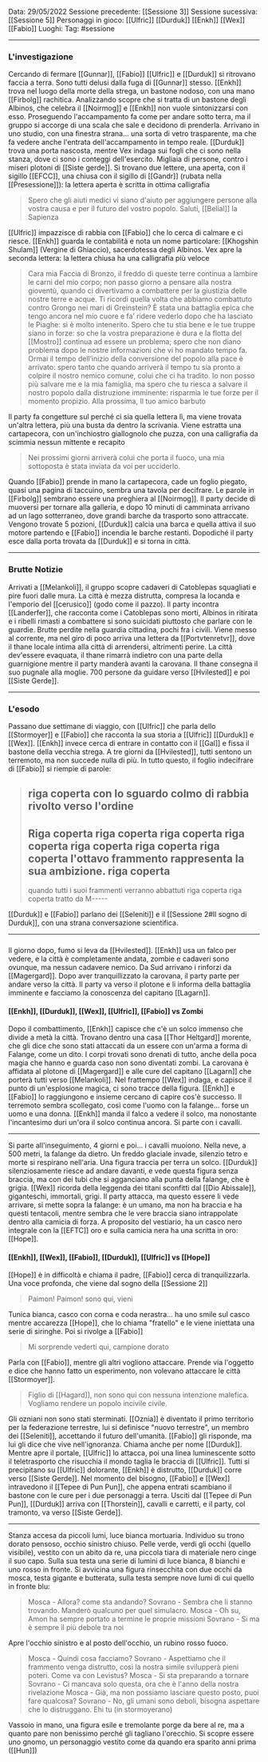 Data: 29/05/2022
Sessione precedente: [[Sessione 3]]
Sessione sucessiva: [[Sessione 5]]
Personaggi in gioco: [[Ulfric]] [[Durduk]] [[Enkh]] [[Wex]] [[Fabio]]
Luoghi:
Tag: #sessione 

---
### L'investigazione
Cercando di fermare [[Gunnar]], [[Fabio]] [[Ulfric]] e [[Durduk]] si ritrovano faccia a terra. Sono tutti delusi dalla fuga di [[Gunnar]] stesso. [[Enkh]] trova nel luogo della morte della strega, un bastone nodoso, con una mano [[Firbolg]] rachitica. Analizzando scopre che si tratta di un bastone degli Albinos, che celebra il [[Noirmog]] e [[Enkh]] non vuole sintonizzarsi con esso. Proseguendo l'accampamento fa come per andare sotto terra, ma il gruppo si accorge di una scala che sale e decidono di prenderla. Arrivano in uno studio, con una finestra strana... una sorta di vetro trasparente, ma che fa vedere anche l'entrata dell'accampamento in tempo reale. [[Durduk]] trova una porta nascosta, mentre Vex indaga sui fogli che ci sono nella stanza, dove ci sono i conteggi dell'esercito. Migliaia di persone, contro i miseri plotoni di [[Siste gerde]]. Si trovano due lettere, una aperta, con il sigillo [[EFCC]], una chiusa con il sigillo di [[Gandr]] (rubata nella [[Presessione]]):
la lettera aperta è scritta in ottima calligrafia 
>Spero che gli aiuti medici vi siano d'aiuto per aggiungere persone alla vostra causa e per il futuro del vostro popolo.
>Saluti, [[Belial]] la Sapienza

[[Ulfric]] impazzisce di rabbia con [[Fabio]] che lo cerca di calmare e ci riesce. [[Enkh]] guarda le contabilità e nota un nome particolare: [[Khogshin Shulam]] (Vergine di Ghiaccio), sacerdotessa degli Albinos. Vex apre la seconda lettera:
la lettera chiusa ha una calligrafia più veloce
>Cara mia Faccia di Bronzo, 
>il freddo di queste terre continua a lambire le carni del mio corpo; non passo giorno a pensare alla nostra gioventù, quando ci divertivamo a combattere per la giustizia delle nostre terre e acque. Ti ricordi quella volta che abbiamo combattuto contro Grongo nei mari di Greinstein? È stata una battaglia epica che tengo ancora nel mio cuore e fa’ ridere vederlo dopo che ha lasciato le Piaghe: si è molto intenerito. Spero che tu stia bene e le tue truppe siano in forze: so che la vostra preparazione è dura e la flotta del [[Mostro]] continua ad essere un problema; spero che non diano problema dopo le nostre informazioni che vi ho mandato tempo fa. Ormai il tempo dell’inizio della conversione del popolo alla pace è arrivato: spero tanto che quando arriverà il tempo tu sia pronto a colpire il nostro nemico comune, colui che ci ha tradito. Io non posso più salvare me e la mia famiglia, ma spero che tu riesca a salvare il nostro popolo dalla distruzione imminente: risparmia le tue forze per il momento propizio. 
>Alla prossima,
Il tuo amico barbuto

Il party fa congetture sul perché ci sia quella lettera lì, ma viene trovata un'altra lettera, più una busta da dentro la scrivania.
Viene estratta una cartapecora, con un'inchiostro giallognolo che puzza, con una calligrafia da scimmia nessun mittente e recapito
>Nei prossimi giorni arriverà colui che porta il fuoco, una mia sottoposta è stata inviata da voi per ucciderlo. 

Quando [[Fabio]] prende in mano la cartapecora, cade un foglio piegato, quasi una pagina di taccuino, sembra una tavola per decifrare. Le parole in [[Firbolg]] sembrano essere una preghiera al [[Noirmog]]. Il party decide di muoversi per tornare alla galleria, e dopo 10 minuti di camminata arrivano ad un lago sotterraneo, dove grandi barche da trasporto sono attraccate.  Vengono trovate 5 pozioni, [[Durduk]] calcia una barca e quella attiva il suo motore partendo e [[Fabio]] incendia le barche restanti. 
Dopodiché il party esce dalla porta trovata da [[Durduk]] e si torna in città.

---
### Brutte Notizie
Arrivati a [[Melankoli]], il gruppo scopre cadaveri di Catoblepas squagliati e pire fuori dalle mura. La città è mezza distrutta, compresa la locanda e l'emporio del [[cerusico]] (godo come il pazzo). Il party incontra [[Landerfer]], che racconta come i Catoblepas sono morti, Albinos in ritirata e i ribelli rimasti a combattere si sono suicidati piuttosto che parlare con le guardie. Brutte perdite nella guardia cittadina, pochi fra i civili. Viene messo al corrente, ma nel giro di poco arriva una lettera da [[Portvtenretvr]], dove il thane locale intima alla città di arrendersi, altrimenti perire. La città dev'essere evaquata, il thane rimarrà indietro con una parte della guarnigione mentre il party manderà avanti la carovana. Il thane consegna il suo pugnale alla moglie. 700 persone da guidare verso [[Hvilested]] e poi [[Siste Gerde]].

---
### L'esodo
Passano due settimane di viaggio, con [[Ulfric]] che parla dello [[Stormoyer]] e [[Fabio]] che racconta la sua storia a [[Ulfric]] [[Durduk]] e [[Wex]]. [[Enkh]] invece cerca di entrare in contatto con il [[Gal]] e fissa il bastone della vecchia strega. A tre giorni da [[Hvilested]], tutti sentono un terremoto, ma non succede nulla di più. In tutto questo, il foglio indecifrare di [[Fabio]] si riempie di parole:
> riga coperta
> con lo sguardo colmo di rabbia rivolto verso l'ordine
> ---
> Riga coperta
> riga coperta
> riga coperta
> riga coperta
> riga coperta
> riga coperta
> riga coperta
> l'ottavo frammento rappresenta la sua ambizione. 
> riga coperta
> ---
> quando tutti i suoi frammenti verranno abbattuti
> riga coperta
> riga coperta
> tratto da M----- 

[[Durduk]] e [[Fabio]] parlano dei [[Seleniti]] e il [[Sessione 2#Il sogno di Durduk]], con una strana conversazione scientifica. 

---
### 
Il giorno dopo, fumo si leva da [[Hvilested]]. [[Enkh]] usa un falco per vedere, e la città è completamente andata, zombie e cadaveri sono ovunque, ma nessun cadavere nemico. Da Sud arrivano i rinforzi da [[Magergard]]. Dopo aver tranquillizzato la carovana, il party parte per andare verso la città. Il party va verso il plotone e li informa della battaglia imminente e facciamo la conoscenza del capitano [[Lagarn]]. 
#### [[Enkh]], [[Durduk]], [[Wex]], [[Ulfric]], [[Fabio]] vs Zombi
Dopo il combattimento, [[Enkh]] capisce che c'è un solco immenso che divide a metà la città. Trovano dentro una casa [[Thor Heltgard]] morente, che gli dice che sono stati attaccati da un essere con un'arma a forma di Falange, come un dito. I corpi trovati sono drenati di tutto, anche della poca magia che hanno e guarda caso non sono diventati zombi. La carovana è affidata al plotone di [[Magergard]] e alle cure del capitano [[Lagarn]] che porterà tutti verso [[Melankoli]]. Nel frattempo [[Wex]] indaga, e capisce il punto di un'esplosione magica, ci sono tracce della figura. [[Enkh]] e [[Fabio]] lo raggiungono e insieme cercano di capire cos'è successo. Il terremoto sembra scollegato, così come l'uomo con la falange... forse un uomo e una donna. [[Enkh]] manda il falco a vedere il solco, ma nonostante l'incantesimo duri un'ora il solco continua ancora. Si parte con i cavalli.

---
Si parte all'inseguimento, 4 giorni e poi... i cavalli muoiono. Nella neve, a 500 metri, la falange da dietro. Un freddo glaciale invade, silenzio tetro e morte si respirano nell'aria. Una figura traccia per terra un solco. [[Durduk]] silenziosamente riesce ad andare davanti, e vede questa figura senza braccia, ma con dei tubi che si agganciano alla punta della falange, che è grigia. [[Wex]] ricorda della leggenda dei titani sconfitti dal [[Dio Abissale]], giganteschi, immortali, grigi. Il party attacca, ma questo essere li vede arrivare, si mette sopra la falange: è un umano, ma non ha braccia e ha questi tentacoli, mentre sembra che le vere braccia siano intrappolate dentro alla camicia di forza. A proposito del vestiario, ha un casco nero integrale con la [[EFTC]] oro e sulla camicia nera ha una scritta in oro: [[Hope]].
#### [[Enkh]], [[Wex]], [[Fabio]], [[Durduk]], [[Ulfric]] vs [[Hope]]
[[Hope]] è in difficoltà e chiama il padre, [[Fabio]] cerca di tranquilizzarla. Una voce profonda, che viene dal sogno della [[Sessione 2]]
>Paimon! Paimon! sono qui, vieni

Tunica bianca, casco con corna e coda nerastra... ha uno smile sul casco mentre accarezza [[Hope]], che lo chiama "fratello" e le viene iniettata una serie di siringhe. Poi si rivolge a [[Fabio]]
>Mi sorprende vederti qui, campione dorato

Parla con [[Fabio]], mentre gli altri vogliono attaccare. Prende via l'oggetto e dice che hanno fatto un esperimento, non volevano attaccare le città [[Stormoyer]]. 
>Figlio di [[Hagard]], non sono qui con nessuna intenzione malefica. Vogliamo rendere un popolo incivile civile. 

Gli ozniani non sono stati sterminati. [[Oznia]] è diventato il primo territorio per la federazione terrestre, lui si definisce "nuovo terrestre", un membro dei [[Seleniti]], accettando il futuro dell'umanità. [[Fabio]] gli risponde, ma lui gli dice che vive nell'ignoranza. Chiama anche per nome [[Durduk]]. Mentre apre il portale, [[Ulfric]] lo attacca, poi una linea luminescente sotto il teletrasporto che risucchia il mondo taglia le braccia di [[Ulfric]]. Tutti si precipitano su [[Ulfric]] dolorante, [[Enkh]] è distrutto, [[Durduk]] corre verso [[Siste Gerde]]. Nel momento del bisogno, [[Fabio]] e [[Wex]] intravedono il [[Tepee di Pun Pun]], che appena entrati scambiano il bastone con le cure per i due personaggi a terra. Usciti dal [[Tepee di Pun Pun]], [[Durduk]] arriva con [[Thorstein]], cavalli e carretti, e il party, col tramonto, va verso [[Siste Gerde]]. 

---
Stanza accesa da piccoli lumi, luce bianca mortuaria. Individuo su trono dorato pensoso, occhio sinistro chiuso. Pelle verde, verdi gli occhi (quello visibile), vestito con un abito da re, una piccola tiara di materiale nero cinge il suo capo. Sulla sua testa una serie di lumini di luce bianca, 8 bianchi e uno rosso in fronte. Si avvicina una figura rinsecchita con due occhi da mosca, testa gigante e butterata, sulla testa sempre nove lumi di cui quello in fronte blu:
>Mosca - Allora? come sta andando?
>Sovrano - Sembra che li stanno trovando. Manderò qualcuno per quel simulacro. 
>Mosca - Oh su, Amon ha sempre portato a termine le proprie missioni
>Sovrano - Si ma è sempre il più debole tra noi

Apre l'occhio sinistro e al posto dell'occhio, un rubino rosso fuoco.
>Mosca - Quindi cosa facciamo?
>Sovrano - Aspettiamo che il frammento venga distrutto, così la nostra simile svilupperà pieni poteri. Come va con Levistus?
>Mosca - Si sta preparando a tornare
>Sovrano - Ci mancava solo questa, ora che è l'anno della nostra rivelazione
>Mosca - Già, ma non possiamo lasciare questo posto, puoi fare qualcosa?
>Sovrano - No, gli umani sono deboli, bisogna aspettare che lo distruggano. Ehi tu (in stormoyerano)

Vassoio in mano, una figura esile e tremolante porge da bere al re, ma a quanto pare non benissimo perché gli tagliano l'orecchio. Si scopre essere uno gnomo, un personaggio vestito come da quando era sparito anni prima ([[Hun]])